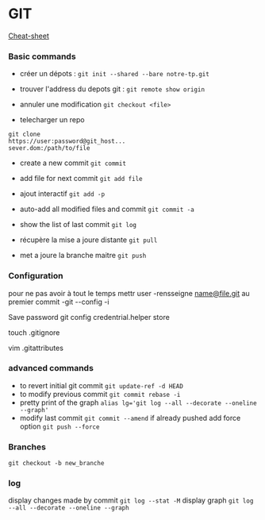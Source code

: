 GIT
===

[Cheat-sheet](https://education.github.com/git-cheat-sheet-education.pdf)

### Basic commands

* créer un dépots :
`git init --shared --bare notre-tp.git`

* trouver l'address du depots git :
`git remote show origin`

* annuler une modification
`git checkout <file>`

* telecharger un repo
```
git clone
https://user:password@git_host...
sever.dom:/path/to/file
```

* create a new commit
`git commit`
* add file for next commit
`git add file`
* ajout interactif
`git add -p`
* auto-add all modified files and commit
`git commit -a`
* show the list of last commit
`git log`

* récupère la mise a joure distante
`git pull`

* met a joure la branche maitre
`git push`


### Configuration

pour ne pas avoir à tout le temps mettr user
-rensseigne name@file.git au premier commit
-git --config -i


Save password
git config credentrial.helper store

touch .gitignore

vim .gitattributes

### advanced commands

* to revert initial git commit
`git update-ref -d HEAD`
* to modify previous commit
`git commit rebase -i`
* pretty print of the graph
`alias lg='git log --all --decorate --oneline --graph'`
* modify last commit
`git commit --amend` if already pushed add force option `git push --force`

### Branches
`git checkout -b new_branche`

### log
display changes made by commit 
`git log --stat -M`
display graph
`git log --all --decorate --oneline --graph`

